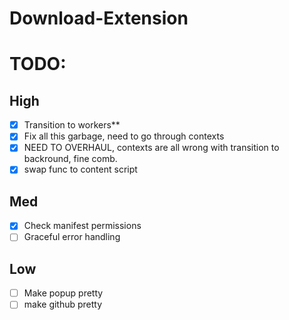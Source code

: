 ﻿# Download-Extension

# TODO:

## High

- [x] Transition to workers\*\*
- [x] Fix all this garbage, need to go through contexts
- [x] NEED TO OVERHAUL, contexts are all wrong with transition to backround, fine comb.
- [x] swap func to content script

## Med

- [x] Check manifest permissions
- [ ] Graceful error handling

## Low

- [ ] Make popup pretty
- [ ] make github pretty
